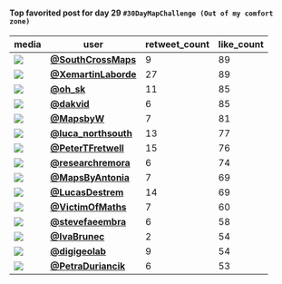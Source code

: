 #### Top favorited post for day 29 `#30DayMapChallenge (Out of my comfort zone)`
| media                                                                                         | user                                                                                   |   retweet_count |   like_count |
|-----------------------------------------------------------------------------------------------|----------------------------------------------------------------------------------------|-----------------|--------------|
| ![](https://pbs.twimg.com/media/FitHDsracAMcVET.jpg)                                          | **[@SouthCrossMaps](https://twitter.com/SouthCrossMaps/status/1597450548697235456)**   |               9 |           89 |
| ![](https://pbs.twimg.com/media/FivB5gWWIAMhxci.jpg)                                          | **[@XemartinLaborde](https://twitter.com/XemartinLaborde/status/1597584326228873217)** |              27 |           89 |
| ![](https://pbs.twimg.com/media/FixPeKqXkAI_fjj.jpg)                                          | **[@oh_sk](https://twitter.com/oh_sk/status/1597740209051172865)**                     |              11 |           85 |
| ![](https://pbs.twimg.com/media/FiuXn26UUAAKDeE.png)                                          | **[@dakvid](https://twitter.com/dakvid/status/1597537224769536000)**                   |               6 |           85 |
| ![](https://pbs.twimg.com/media/Fivdy_gVIAEFVoC.jpg)                                          | **[@MapsbyW](https://twitter.com/MapsbyW/status/1597615021135368197)**                 |               7 |           81 |
| ![](https://pbs.twimg.com/media/FixCgWbWYAA2xTR.jpg)                                          | **[@luca_northsouth](https://twitter.com/luca_northsouth/status/1597725183770755072)** |              13 |           77 |
| ![](https://pbs.twimg.com/media/FiuGATHXwAAj4q5.jpg)                                          | **[@PeterTFretwell](https://twitter.com/PeterTFretwell/status/1597518340276514817)**   |              15 |           76 |
| ![](https://pbs.twimg.com/media/FiwqF-ZWAAIaXNl.jpg)                                          | **[@researchremora](https://twitter.com/researchremora/status/1597698408101601280)**   |               6 |           74 |
| ![](https://pbs.twimg.com/media/FiuLfl0XwAAG7qA.jpg)                                          | **[@MapsByAntonia](https://twitter.com/MapsByAntonia/status/1597523872215371776)**     |               7 |           69 |
| ![](https://pbs.twimg.com/media/FiwRvZWWYAA2xEk.jpg)                                          | **[@LucasDestrem](https://twitter.com/LucasDestrem/status/1597671614413275136)**       |              14 |           69 |
| ![](https://pbs.twimg.com/media/Fiv-WBfXkAA3r8-.jpg)                                          | **[@VictimOfMaths](https://twitter.com/VictimOfMaths/status/1597651160109678592)**     |               7 |           60 |
| ![](https://pbs.twimg.com/ext_tw_video_thumb/1597725729717903361/pu/img/3IQ4GZ0CNGFzY77N.jpg) | **[@stevefaeembra](https://twitter.com/stevefaeembra/status/1597726304773632000)**     |               6 |           58 |
| ![](https://pbs.twimg.com/media/FixCiHKWAAA1zXZ.jpg)                                          | **[@IvaBrunec](https://twitter.com/IvaBrunec/status/1597725897138016257)**             |               2 |           54 |
| ![](https://pbs.twimg.com/media/FivEECHWIAcAlyA.jpg)                                          | **[@digigeolab](https://twitter.com/digigeolab/status/1597586415403106304)**           |               9 |           54 |
| ![](https://pbs.twimg.com/media/Fivk9SGXwAAYwLw.jpg)                                          | **[@PetraDuriancik](https://twitter.com/PetraDuriancik/status/1597622586250522625)**   |               6 |           53 |
 
